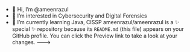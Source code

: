 - 👋 Hi, I’m @ameenrazul
- 👀 I’m interested in Cybersecurity and Digital Forensics
- 🌱 I’m currently learning Java, CISSP
ameenrazul/ameenrazul is a ✨ special ✨ repository because its `README.md` (this file) appears on your GitHub profile.
You can click the Preview link to take a look at your changes.
--->
